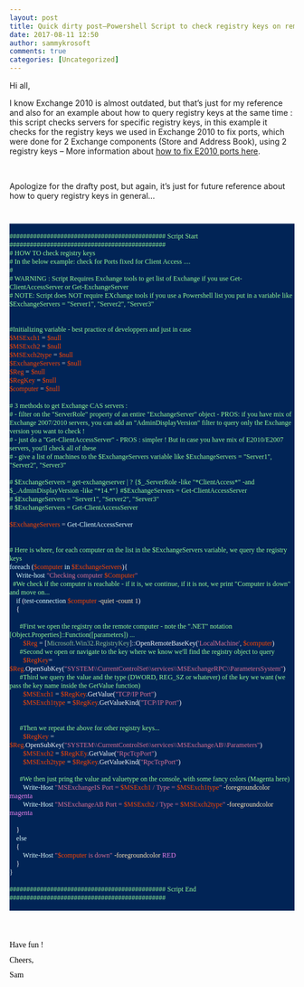 ```yaml
---
layout: post
title: Quick dirty post–Powershell Script to check registry keys on remote servers (check for E2010 fixed ports)
date: 2017-08-11 12:50
author: sammykrosoft
comments: true
categories: [Uncategorized]
---
```

<p>Hi all,  <p>I know Exchange 2010 is almost outdated, but that’s just for my reference and also for an example about how to query registry keys at the same time : this script checks servers for specific registry keys, in this example it checks for the registry keys we used in Exchange 2010 to fix ports, which were done for 2 Exchange components (Store and Address Book), using 2 registry keys – More information about <a href="https://social.technet.microsoft.com/wiki/contents/articles/864.configure-static-rpc-ports-on-an-exchange-2010-client-access-server.aspx">how to fix E2010 ports here</a>.  <p>&nbsp; <p>Apologize for the drafty post, but again, it’s just for future reference about how to query registry keys in general…  <p class="MsoNormal" style="margin: 0cm 0cm 8pt;line-height: 12pt">&nbsp;</p> <p class="MsoNormal" style="background: #012456;margin: 0cm 0cm 0pt;line-height: normal"><span><font face="Lucida Console"><font style="font-size: 9pt" color="#f5f5f5">&nbsp;</font></font></span></p> <p class="MsoNormal" style="background: #012456;margin: 0cm 0cm 0pt;line-height: normal"><span><font face="Lucida Console"><font style="font-size: 9pt" color="#98fb98">############################################## Script Start ##############################################</font></font></span><span></span></p> <p class="MsoNormal" style="background: #012456;margin: 0cm 0cm 0pt;line-height: normal"><span><font face="Lucida Console"><font style="font-size: 9pt" color="#98fb98"># HOW TO check registry keys</font></font></span><span></span></p> <p class="MsoNormal" style="background: #012456;margin: 0cm 0cm 0pt;line-height: normal"><span><font face="Lucida Console"><font style="font-size: 9pt" color="#98fb98"># In the below example: check for Ports fixed for Client Access ....</font></font></span><span></span></p> <p class="MsoNormal" style="background: #012456;margin: 0cm 0cm 0pt;line-height: normal"><span><font face="Lucida Console"><font style="font-size: 9pt" color="#98fb98">#</font></font></span><span></span></p> <p class="MsoNormal" style="background: #012456;margin: 0cm 0cm 0pt;line-height: normal"><span><font face="Lucida Console"><font style="font-size: 9pt" color="#98fb98"># WARNING : Script Requires Exchange tools to get list of Exchange if you use Get-ClientAccessServer or Get-ExchangeServer</font></font></span><span></span></p> <p class="MsoNormal" style="background: #012456;margin: 0cm 0cm 0pt;line-height: normal"><span><font face="Lucida Console"><font style="font-size: 9pt" color="#98fb98"># NOTE: Script does NOT require EXchange tools if you use a Powershell list you put in a variable like $ExchangeServers = "Server1", "Server2", "Server3" </font></font></span><span></span></p> <p class="MsoNormal" style="background: #012456;margin: 0cm 0cm 0pt;line-height: normal"><span><font face="Lucida Console"><font style="font-size: 9pt" color="#f5f5f5">&nbsp;</font></font></span></p> <p class="MsoNormal" style="background: #012456;margin: 0cm 0cm 0pt;line-height: normal"><span><font face="Lucida Console"><font style="font-size: 9pt" color="#f5f5f5">&nbsp;</font></font></span></p> <p class="MsoNormal" style="background: #012456;margin: 0cm 0cm 0pt;line-height: normal"><span><font face="Lucida Console"><font style="font-size: 9pt" color="#98fb98">#Initializing variable - best practice of developpers and just in case</font></font></span><span></span></p> <p class="MsoNormal" style="background: #012456;margin: 0cm 0cm 0pt;line-height: normal"><font face="Lucida Console"><span><font color="#ff4500"><font style="font-size: 9pt">$MSExch1</font></font></span><span><font style="font-size: 9pt"><font color="#000000"> </font><span style="color:"><font color="#d3d3d3">=</font></span><font color="#000000"> </font></font><span style="color:"><font style="font-size: 9pt" color="#ff4500">$null</font></span><span style="color:"></span></span></font></p> <p class="MsoNormal" style="background: #012456;margin: 0cm 0cm 0pt;line-height: normal"><font face="Lucida Console"><span><font color="#ff4500"><font style="font-size: 9pt">$MSExch2</font></font></span><span><font style="font-size: 9pt"><font color="#000000"> </font><span style="color:"><font color="#d3d3d3">=</font></span><font color="#000000"> </font></font><span style="color:"><font style="font-size: 9pt" color="#ff4500">$null</font></span><span style="color:"></span></span></font></p> <p class="MsoNormal" style="background: #012456;margin: 0cm 0cm 0pt;line-height: normal"><font face="Lucida Console"><span><font color="#ff4500"><font style="font-size: 9pt">$MSExch2type</font></font></span><span><font style="font-size: 9pt"><font color="#000000"> </font><span style="color:"><font color="#d3d3d3">=</font></span><font color="#000000"> </font></font><span style="color:"><font style="font-size: 9pt" color="#ff4500">$null</font></span><span style="color:"></span></span></font></p> <p class="MsoNormal" style="background: #012456;margin: 0cm 0cm 0pt;line-height: normal"><font face="Lucida Console"><span><font color="#ff4500"><font style="font-size: 9pt">$ExchangeServers</font></font></span><span><font style="font-size: 9pt"><font color="#000000"> </font><span style="color:"><font color="#d3d3d3">=</font></span><font color="#000000"> </font></font><span style="color:"><font style="font-size: 9pt" color="#ff4500">$null</font></span><span style="color:"></span></span></font></p> <p class="MsoNormal" style="background: #012456;margin: 0cm 0cm 0pt;line-height: normal"><font face="Lucida Console"><span><font color="#ff4500"><font style="font-size: 9pt">$Reg</font></font></span><span><font style="font-size: 9pt"><font color="#000000"> </font><span style="color:"><font color="#d3d3d3">=</font></span><font color="#000000"> </font></font><span style="color:"><font style="font-size: 9pt" color="#ff4500">$null</font></span><span style="color:"></span></span></font></p> <p class="MsoNormal" style="background: #012456;margin: 0cm 0cm 0pt;line-height: normal"><font face="Lucida Console"><span><font color="#ff4500"><font style="font-size: 9pt">$RegKey</font></font></span><span><font style="font-size: 9pt"><font color="#000000"> </font><span style="color:"><font color="#d3d3d3">=</font></span><font color="#000000"> </font></font><span style="color:"><font style="font-size: 9pt" color="#ff4500">$null</font></span><span style="color:"></span></span></font></p> <p class="MsoNormal" style="background: #012456;margin: 0cm 0cm 0pt;line-height: normal"><font face="Lucida Console"><span><font color="#ff4500"><font style="font-size: 9pt">$computer</font></font></span><span><font style="font-size: 9pt"><font color="#000000"> </font><span style="color:"><font color="#d3d3d3">=</font></span><font color="#000000"> </font></font><span style="color:"><font style="font-size: 9pt" color="#ff4500">$null</font></span><span style="color:"></span></span></font></p> <p class="MsoNormal" style="background: #012456;margin: 0cm 0cm 0pt;line-height: normal"><span><font face="Lucida Console"><font style="font-size: 9pt" color="#f5f5f5">&nbsp;</font></font></span></p> <p class="MsoNormal" style="background: #012456;margin: 0cm 0cm 0pt;line-height: normal"><span><font face="Lucida Console"><font style="font-size: 9pt" color="#98fb98"># 3 methods to get Exchange CAS servers : </font></font></span><span></span></p> <p class="MsoNormal" style="background: #012456;margin: 0cm 0cm 0pt;line-height: normal"><span><font face="Lucida Console"><font style="font-size: 9pt" color="#98fb98"># - filter on the "ServerRole" property of an entire "ExchangeServer" object - PROS: if you have mix of Exchange 2007/2010 servers, you can add an "AdminDisplayVersion" filter to query only the Exchange version you want to check !</font></font></span><span></span></p> <p class="MsoNormal" style="background: #012456;margin: 0cm 0cm 0pt;line-height: normal"><span><font face="Lucida Console"><font style="font-size: 9pt" color="#98fb98"># - just do a "Get-ClientAccessServer" - PROS : simpler ! But in case you have mix of E2010/E2007 servers, you'll check all of these</font></font></span><span></span></p> <p class="MsoNormal" style="background: #012456;margin: 0cm 0cm 0pt;line-height: normal"><span><font face="Lucida Console"><font style="font-size: 9pt" color="#98fb98"># - give a list of machines to the $ExchangeServers variable like $ExchangeServers = "Server1", "Server2", "Server3"</font></font></span><span></span></p> <p class="MsoNormal" style="background: #012456;margin: 0cm 0cm 0pt;line-height: normal"><span><font face="Lucida Console"><font style="font-size: 9pt" color="#f5f5f5">&nbsp;</font></font></span></p> <p class="MsoNormal" style="background: #012456;margin: 0cm 0cm 0pt;line-height: normal"><span><font face="Lucida Console"><font style="font-size: 9pt" color="#98fb98"># $ExchangeServers = get-exchangeserver | ? {$_.ServerRole -like "*ClientAccess*" -and $_.AdminDisplayVersion -like "*14.*"} #$ExchangeServers = Get-ClientAccessServer</font></font></span><span></span></p> <p class="MsoNormal" style="background: #012456;margin: 0cm 0cm 0pt;line-height: normal"><span><font face="Lucida Console"><font style="font-size: 9pt" color="#98fb98"># $ExchangeServers = "Server1", "Server2", "Server3"</font></font></span><span></span></p> <p class="MsoNormal" style="background: #012456;margin: 0cm 0cm 0pt;line-height: normal"><span><font face="Lucida Console"><font style="font-size: 9pt" color="#98fb98"># $ExchangeServers = Get-ClientAccessServer</font></font></span><span></span></p> <p class="MsoNormal" style="background: #012456;margin: 0cm 0cm 0pt;line-height: normal"><span><font face="Lucida Console"><font style="font-size: 9pt" color="#f5f5f5">&nbsp;</font></font></span></p> <p class="MsoNormal" style="background: #012456;margin: 0cm 0cm 0pt;line-height: normal"><font face="Lucida Console"><span><font color="#ff4500"><font style="font-size: 9pt">$ExchangeServers</font></font></span><span><font style="font-size: 9pt"><font color="#000000"> </font><span style="color:"><font color="#d3d3d3">=</font></span><font color="#000000"> </font></font><span style="color:"><font style="font-size: 9pt" color="#e0ffff">Get-ClientAccessServer</font></span><span style="color:"></span></span></font></p> <p class="MsoNormal" style="background: #012456;margin: 0cm 0cm 0pt;line-height: normal"><span><font face="Lucida Console"><font style="font-size: 9pt" color="#f5f5f5">&nbsp;</font></font></span></p> <p class="MsoNormal" style="background: #012456;margin: 0cm 0cm 0pt;line-height: normal"><span><font face="Lucida Console"><font style="font-size: 9pt" color="#f5f5f5">&nbsp;</font></font></span></p> <p class="MsoNormal" style="background: #012456;margin: 0cm 0cm 0pt;line-height: normal"><span><font face="Lucida Console"><font style="font-size: 9pt" color="#98fb98"># Here is where, for each computer on the list in the $ExchangeServers variable, we query the registry keys</font></font></span><span></span></p> <p class="MsoNormal" style="background: #012456;margin: 0cm 0cm 0pt;line-height: normal"><font face="Lucida Console"><span><font color="#e0ffff"><font style="font-size: 9pt">foreach</font></font></span><span><font style="font-size: 9pt"><font color="#000000"> </font><span style="color:"><font color="#f5f5f5">(</font></span><span style="color:"><font color="#ff4500">$computer</font></span><font color="#000000"> </font><span style="color:"><font color="#e0ffff">in</font></span><font color="#000000"> </font><span style="color:"><font color="#ff4500">$ExchangeServers</font></span></font><span style="color:"><font style="font-size: 9pt" color="#f5f5f5">){</font></span></span></font></p> <p class="MsoNormal" style="background: #012456;margin: 0cm 0cm 0pt;line-height: normal"><span><font face="Lucida Console"><span><font color="#000000"><font style="font-size: 9pt">&nbsp;&nbsp;&nbsp; </font></font></span><font style="font-size: 9pt"><span style="color:"><font color="#e0ffff">Write-host</font></span><font color="#000000"> </font><span style="color:"><font color="#db7093">"Checking computer </font></span><span style="color:"><font color="#ff4500">$Computer</font></span></font><span style="color:"><font style="font-size: 9pt" color="#db7093">"</font></span></font><span style="color:"></span></span></p> <p class="MsoNormal" style="background: #012456;margin: 0cm 0cm 0pt;line-height: normal"><span><font face="Lucida Console"><span><font color="#000000"><font style="font-size: 9pt">&nbsp; </font></font></span><span style="color:"><font style="font-size: 9pt" color="#98fb98">#We check if the computer is reachable - if it is, we continue, if it is not, we print "Computer is down" and move on...</font></span></font><span style="color:"></span></span></p> <p class="MsoNormal" style="background: #012456;margin: 0cm 0cm 0pt;line-height: normal"><span><font face="Lucida Console"><span><font color="#000000"><font style="font-size: 9pt">&nbsp;&nbsp;&nbsp; </font></font></span><font style="font-size: 9pt"><span style="color:"><font color="#e0ffff">if</font></span><font color="#000000"> </font><span style="color:"><font color="#f5f5f5">(</font></span><span style="color:"><font color="#e0ffff">test-connection</font></span><font color="#000000"> </font><span style="color:"><font color="#ff4500">$computer</font></span><font color="#000000"> </font><span style="color:"><font color="#ffe4b5">-quiet</font></span><font color="#000000"> </font><span style="color:"><font color="#ffe4b5">-count</font></span><font color="#000000"> </font><span style="color:"><font color="#ffe4c4">1</font></span><span style="color:"><font color="#f5f5f5">)</font></span><font color="#000000"> </font></font><span style="color:"></span></font></span></p> <p class="MsoNormal" style="background: #012456;margin: 0cm 0cm 0pt;line-height: normal"><span><font face="Lucida Console"><span><font color="#000000"><font style="font-size: 9pt">&nbsp;&nbsp;&nbsp; </font></font></span><span style="color:"><font style="font-size: 9pt" color="#f5f5f5">{</font></span></font></span></p> <p class="MsoNormal" style="background: #012456;margin: 0cm 0cm 0pt;line-height: normal"><span><span><font face="Lucida Console"><font style="font-size: 9pt" color="#000000">&nbsp;&nbsp;&nbsp; </font></font></span><span style="color:"></span></span></p> <p class="MsoNormal" style="background: #012456;margin: 0cm 0cm 0pt;line-height: normal"><span><font face="Lucida Console"><span><font color="#000000"><font style="font-size: 9pt">&nbsp;&nbsp;&nbsp;&nbsp;&nbsp; </font></font></span><span style="color:"><font style="font-size: 9pt" color="#98fb98">#First we open the registry on the remote computer - note the ".NET" notation [Object.Properties]::Function([parameters]) ...</font></span></font><span style="color:"></span></span></p> <p class="MsoNormal" style="background: #012456;margin: 0cm 0cm 0pt;line-height: normal"><span><font face="Lucida Console"><span><font color="#000000"><font style="font-size: 9pt">&nbsp;&nbsp;&nbsp;&nbsp;&nbsp;&nbsp;&nbsp; </font></font></span><font style="font-size: 9pt"><span style="color:"><font color="#ff4500">$Reg</font></span><font color="#000000"> </font><span style="color:"><font color="#d3d3d3">=</font></span><font color="#000000"> </font><span style="color:"><font color="#d3d3d3">[</font></span><span style="color:"><font color="#8fbc8f">Microsoft.Win32.RegistryKey</font></span><span style="color:"><font color="#d3d3d3">]::</font></span><span style="color:"><font color="#f5f5f5">OpenRemoteBaseKey(</font></span><span style="color:"><font color="#db7093">'LocalMachine'</font></span><span style="color:"><font color="#d3d3d3">,</font></span><font color="#000000"> </font><span style="color:"><font color="#ff4500">$computer</font></span></font><span style="color:"><font style="font-size: 9pt" color="#f5f5f5">)</font></span></font></span></p> <p class="MsoNormal" style="background: #012456;margin: 0cm 0cm 0pt;line-height: normal"><span><font face="Lucida Console"><span><font color="#000000"><font style="font-size: 9pt">&nbsp;&nbsp;&nbsp;&nbsp;&nbsp; </font></font></span><span style="color:"><font style="font-size: 9pt" color="#98fb98">#Second we open or navigate to the key where we know we'll find the registry object to query</font></span></font><span style="color:"></span></span></p> <p class="MsoNormal" style="background: #012456;margin: 0cm 0cm 0pt;line-height: normal"><span><font face="Lucida Console"><span><font color="#000000"><font style="font-size: 9pt">&nbsp;&nbsp;&nbsp;&nbsp;&nbsp;&nbsp;&nbsp; </font></font></span><font style="font-size: 9pt"><span style="color:"><font color="#ff4500">$RegKey</font></span><span style="color:"><font color="#d3d3d3">=</font></span><font color="#000000"> </font><span style="color:"><font color="#ff4500">$Reg</font></span><span style="color:"><font color="#d3d3d3">.</font></span><span style="color:"><font color="#f5f5f5">OpenSubKey(</font></span><span style="color:"><font color="#db7093">"SYSTEM\\CurrentControlSet\\services\\MSExchangeRPC\\ParametersSystem"</font></span></font><span style="color:"><font style="font-size: 9pt" color="#f5f5f5">)</font></span></font></span></p> <p class="MsoNormal" style="background: #012456;margin: 0cm 0cm 0pt;line-height: normal"><span><font face="Lucida Console"><span><font color="#000000"><font style="font-size: 9pt">&nbsp;&nbsp;&nbsp;&nbsp;&nbsp; </font></font></span><span style="color:"><font style="font-size: 9pt" color="#98fb98">#Third we query the value and the type (DWORD, REG_SZ or whatever) of the key we want (we pass the key name inside the GetValue function)</font></span></font><span style="color:"></span></span></p> <p class="MsoNormal" style="background: #012456;margin: 0cm 0cm 0pt;line-height: normal"><span><font face="Lucida Console"><font color="#000000"><span><font style="font-size: 9pt">&nbsp;&nbsp;&nbsp;&nbsp;&nbsp;&nbsp; </font></span><font style="font-size: 9pt"><span>&nbsp;</span></font></font><font style="font-size: 9pt"><span style="color:"><font color="#ff4500">$MSExch1</font></span><font color="#000000"> </font><span style="color:"><font color="#d3d3d3">=</font></span><font color="#000000"> </font><span style="color:"><font color="#ff4500">$RegKey</font></span><span style="color:"><font color="#d3d3d3">.</font></span><span style="color:"><font color="#f5f5f5">GetValue(</font></span><span style="color:"><font color="#db7093">"TCP/IP Port"</font></span></font><span style="color:"><font style="font-size: 9pt" color="#f5f5f5">)</font></span></font></span></p> <p class="MsoNormal" style="background: #012456;margin: 0cm 0cm 0pt;line-height: normal"><span><font face="Lucida Console"><span><font color="#000000"><font style="font-size: 9pt">&nbsp;&nbsp;&nbsp;&nbsp;&nbsp;&nbsp;&nbsp; </font></font></span><font style="font-size: 9pt"><span style="color:"><font color="#ff4500">$MSExch1type</font></span><font color="#000000"> </font><span style="color:"><font color="#d3d3d3">=</font></span><font color="#000000"> </font><span style="color:"><font color="#ff4500">$RegKey</font></span><span style="color:"><font color="#d3d3d3">.</font></span><span style="color:"><font color="#f5f5f5">GetValueKind(</font></span><span style="color:"><font color="#db7093">"TCP/IP Port"</font></span></font><span style="color:"><font style="font-size: 9pt" color="#f5f5f5">)</font></span></font></span></p> <p class="MsoNormal" style="background: #012456;margin: 0cm 0cm 0pt;line-height: normal"><span><span><font face="Lucida Console"><font style="font-size: 9pt" color="#000000">&nbsp;&nbsp;&nbsp;&nbsp;&nbsp;&nbsp;&nbsp; </font></font></span><span style="color:"></span></span></p> <p class="MsoNormal" style="background: #012456;margin: 0cm 0cm 0pt;line-height: normal"><span><font face="Lucida Console"><font style="font-size: 9pt" color="#f5f5f5">&nbsp;</font></font></span></p> <p class="MsoNormal" style="background: #012456;margin: 0cm 0cm 0pt;line-height: normal"><span><font face="Lucida Console"><span><font color="#000000"><font style="font-size: 9pt">&nbsp;&nbsp;&nbsp;&nbsp;&nbsp; </font></font></span><span style="color:"><font style="font-size: 9pt" color="#98fb98">#Then we repeat the above for other registry keys...</font></span></font><span style="color:"></span></span></p> <p class="MsoNormal" style="background: #012456;margin: 0cm 0cm 0pt;line-height: normal"><span><font face="Lucida Console"><span><font color="#000000"><font style="font-size: 9pt">&nbsp;&nbsp;&nbsp;&nbsp;&nbsp;&nbsp;&nbsp; </font></font></span><font style="font-size: 9pt"><span style="color:"><font color="#ff4500">$RegKey</font></span><font color="#000000"> </font><span style="color:"><font color="#d3d3d3">=</font></span><font color="#000000"> </font><span style="color:"><font color="#ff4500">$Reg</font></span><span style="color:"><font color="#d3d3d3">.</font></span><span style="color:"><font color="#f5f5f5">OpenSubKey(</font></span><span style="color:"><font color="#db7093">"SYSTEM\\CurrentControlSet\\services\\MSExchangeAB\\Parameters"</font></span></font><span style="color:"><font style="font-size: 9pt" color="#f5f5f5">)</font></span></font></span></p> <p class="MsoNormal" style="background: #012456;margin: 0cm 0cm 0pt;line-height: normal"><span><font face="Lucida Console"><span><font color="#000000"><font style="font-size: 9pt">&nbsp;&nbsp;&nbsp;&nbsp;&nbsp;&nbsp;&nbsp; </font></font></span><font style="font-size: 9pt"><span style="color:"><font color="#ff4500">$MSExch2</font></span><font color="#000000"> </font><span style="color:"><font color="#d3d3d3">=</font></span><font color="#000000"> </font><span style="color:"><font color="#ff4500">$RegKEy</font></span><span style="color:"><font color="#d3d3d3">.</font></span><span style="color:"><font color="#f5f5f5">GetValue(</font></span><span style="color:"><font color="#db7093">"RpcTcpPort"</font></span></font><span style="color:"><font style="font-size: 9pt" color="#f5f5f5">)</font></span></font></span></p> <p class="MsoNormal" style="background: #012456;margin: 0cm 0cm 0pt;line-height: normal"><span><font face="Lucida Console"><span><font color="#000000"><font style="font-size: 9pt">&nbsp;&nbsp;&nbsp;&nbsp;&nbsp;&nbsp;&nbsp; </font></font></span><font style="font-size: 9pt"><span style="color:"><font color="#ff4500">$MSExch2type</font></span><font color="#000000"> </font><span style="color:"><font color="#d3d3d3">=</font></span><font color="#000000"> </font><span style="color:"><font color="#ff4500">$RegKey</font></span><span style="color:"><font color="#d3d3d3">.</font></span><span style="color:"><font color="#f5f5f5">GetValueKind(</font></span><span style="color:"><font color="#db7093">"RpcTcpPort"</font></span></font><span style="color:"><font style="font-size: 9pt" color="#f5f5f5">)</font></span></font></span></p> <p class="MsoNormal" style="background: #012456;margin: 0cm 0cm 0pt;line-height: normal"><span><span><font face="Lucida Console"><font style="font-size: 9pt" color="#000000">&nbsp;&nbsp;&nbsp;&nbsp;&nbsp;&nbsp;&nbsp; </font></font></span><span style="color:"></span></span></p> <p class="MsoNormal" style="background: #012456;margin: 0cm 0cm 0pt;line-height: normal"><span><font face="Lucida Console"><span><font color="#000000"><font style="font-size: 9pt">&nbsp;&nbsp;&nbsp;&nbsp;&nbsp; </font></font></span><span style="color:"><font style="font-size: 9pt" color="#98fb98">#We then just pring the value and valuetype on the console, with some fancy colors (Magenta here)</font></span></font><span style="color:"></span></span></p> <p class="MsoNormal" style="background: #012456;margin: 0cm 0cm 0pt;line-height: normal"><span><font face="Lucida Console"><span><font color="#000000"><font style="font-size: 9pt">&nbsp;&nbsp;&nbsp;&nbsp;&nbsp;&nbsp;&nbsp; </font></font></span><font style="font-size: 9pt"><span style="color:"><font color="#e0ffff">Write-Host</font></span><font color="#000000"> </font><span style="color:"><font color="#db7093">"MSExchangeIS Port = </font></span><span style="color:"><font color="#ff4500">$MSExch1</font></span><span style="color:"><font color="#db7093"> / Type = </font></span><span style="color:"><font color="#ff4500">$MSExch1type</font></span><span style="color:"><font color="#db7093">"</font></span><font color="#000000"> </font><span style="color:"><font color="#ffe4b5">-foregroundcolor</font></span><font color="#000000"> </font></font><span style="color:"><font style="font-size: 9pt" color="#ee82ee">magenta</font></span></font><span style="color:"></span></span></p> <p class="MsoNormal" style="background: #012456;margin: 0cm 0cm 0pt;line-height: normal"><span><font face="Lucida Console"><span><font color="#000000"><font style="font-size: 9pt">&nbsp;&nbsp;&nbsp;&nbsp;&nbsp;&nbsp;&nbsp; </font></font></span><font style="font-size: 9pt"><span style="color:"><font color="#e0ffff">Write-Host</font></span><font color="#000000"> </font><span style="color:"><font color="#db7093">"MSExchangeAB Port = </font></span><span style="color:"><font color="#ff4500">$MSExch2</font></span><span style="color:"><font color="#db7093"> / Type = </font></span><span style="color:"><font color="#ff4500">$MSExch2type</font></span><span style="color:"><font color="#db7093">"</font></span><font color="#000000"> </font><span style="color:"><font color="#ffe4b5">-foregroundcolor</font></span><font color="#000000"> </font></font><span style="color:"><font style="font-size: 9pt" color="#ee82ee">magenta</font></span></font><span style="color:"></span></span></p> <p class="MsoNormal" style="background: #012456;margin: 0cm 0cm 0pt;line-height: normal"><span><font face="Lucida Console"><font style="font-size: 9pt" color="#f5f5f5">&nbsp;</font></font></span></p> <p class="MsoNormal" style="background: #012456;margin: 0cm 0cm 0pt;line-height: normal"><span><font face="Lucida Console"><span><font color="#000000"><font style="font-size: 9pt">&nbsp;&nbsp;&nbsp; </font></font></span><span style="color:"><font style="font-size: 9pt" color="#f5f5f5">}</font></span></font></span></p> <p class="MsoNormal" style="background: #012456;margin: 0cm 0cm 0pt;line-height: normal"><span><font face="Lucida Console"><span><font color="#000000"><font style="font-size: 9pt">&nbsp;&nbsp;&nbsp; </font></font></span><font style="font-size: 9pt"><span style="color:"><font color="#e0ffff">else</font></span><font color="#000000"> </font></font><span style="color:"></span></font></span></p> <p class="MsoNormal" style="background: #012456;margin: 0cm 0cm 0pt;line-height: normal"><span><font face="Lucida Console"><span><font color="#000000"><font style="font-size: 9pt">&nbsp;&nbsp;&nbsp; </font></font></span><span style="color:"><font style="font-size: 9pt" color="#f5f5f5">{</font></span></font></span></p> <p class="MsoNormal" style="background: #012456;margin: 0cm 0cm 0pt;line-height: normal"><span><font face="Lucida Console"><span><font color="#000000"><font style="font-size: 9pt">&nbsp;&nbsp;&nbsp;&nbsp;&nbsp;&nbsp;&nbsp; </font></font></span><font style="font-size: 9pt"><span style="color:"><font color="#e0ffff">Write-Host</font></span><font color="#000000"> </font><span style="color:"><font color="#db7093">"</font></span><span style="color:"><font color="#ff4500">$computer</font></span><span style="color:"><font color="#db7093"> is down"</font></span><font color="#000000"> </font><span style="color:"><font color="#ffe4b5">-foregroundcolor</font></span><font color="#000000"> </font></font><span style="color:"><font style="font-size: 9pt" color="#ee82ee">RED</font></span></font><span style="color:"></span></span></p> <p class="MsoNormal" style="background: #012456;margin: 0cm 0cm 0pt;line-height: normal"><span><font face="Lucida Console"><span><font color="#000000"><font style="font-size: 9pt">&nbsp;&nbsp;&nbsp; </font></font></span><span style="color:"><font style="font-size: 9pt" color="#f5f5f5">}</font></span></font></span></p> <p class="MsoNormal" style="background: #012456;margin: 0cm 0cm 0pt;line-height: normal"><span><font face="Lucida Console"><font style="font-size: 9pt" color="#f5f5f5">}</font></font></span></p> <p class="MsoNormal" style="background: #012456;margin: 0cm 0cm 0pt;line-height: normal"><span><font face="Lucida Console"><font style="font-size: 9pt" color="#f5f5f5">&nbsp;</font></font></span></p> <p class="MsoNormal" style="background: #012456;margin: 0cm 0cm 0pt;line-height: normal"><span><font face="Lucida Console"><font style="font-size: 9pt" color="#98fb98">############################################## Script End ##############################################</font></font></span><span></span></p> <p class="MsoNormal" style="background: #012456;margin: 0cm 0cm 0pt;line-height: normal"><span><span><font face="Lucida Console"><font style="font-size: 9pt" color="#f5f5f5">&nbsp;</font></font></span></span></p> <p class="MsoNormal" style="margin: 0cm 0cm 8pt;line-height: 12pt"><font face="Calibri"><font style="font-size: 11pt" color="#000000">&nbsp;</font></font></p> <p class="MsoNormal" style="margin: 0cm 0cm 8pt;line-height: 12pt">&nbsp;</p> <p class="MsoNormal" style="margin: 0cm 0cm 8pt;line-height: 12pt"><font color="#000000" face="Calibri">Have fun !</font></p> <p class="MsoNormal" style="margin: 0cm 0cm 8pt;line-height: 12pt"><font color="#000000" face="Calibri">Cheers,</font></p> <p class="MsoNormal" style="margin: 0cm 0cm 8pt;line-height: 12pt"><font color="#000000" face="Calibri">Sam</font></p>
